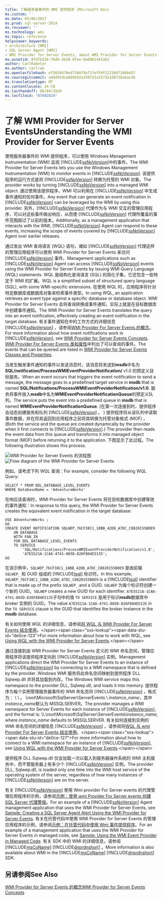 ```yaml
---
title: 了解服务器事件的 WMI 提供程序 |Microsoft Docs
ms.custom: ''
ms.date: 03/06/2017
ms.prod: sql-server-2014
ms.reviewer: ''
ms.technology: wmi
ms.topic: reference
helpviewer_keywords:
- architecture [WMI]
- SQL Server Agent [WMI]
- WMI Provider for Server Events, about WMI Provider for Server Events
ms.assetid: 8fd7bd18-76d0-4b28-8fee-8ad861441ab2
author: CarlRabeler
ms.author: carlrab
ms.openlocfilehash: ef583d479e473b6f5e71fef59f2221697248b45f
ms.sourcegitcommit: ad4d92dce894592a259721a1571b1d8736abacdb
ms.translationtype: MT
ms.contentlocale: zh-CN
ms.lasthandoff: 08/04/2020
ms.locfileid: "87692824"
---
```

# <a name="understanding-the-wmi-provider-for-server-events"></a><span data-ttu-id="de0ce-102">了解 WMI Provider for Server Events</span><span class="sxs-lookup"><span data-stu-id="de0ce-102">Understanding the WMI Provider for Server Events</span></span>
  <span data-ttu-id="de0ce-103">使用服务器事件的 WMI 提供程序，可以使用 Windows Management Instrumentation (WMI) 监视 [!INCLUDE[ssNoVersion](../../includes/ssnoversion-md.md)]中的事件。</span><span class="sxs-lookup"><span data-stu-id="de0ce-103">The WMI Provider for Server Events lets you use the Windows Management Instrumentation (WMI) to monitor events in [!INCLUDE[ssNoVersion](../../includes/ssnoversion-md.md)].</span></span> <span data-ttu-id="de0ce-104">该提供程序的运行方式是将 [!INCLUDE[ssNoVersion](../../includes/ssnoversion-md.md)] 转换为托管的 WMI 对象。</span><span class="sxs-lookup"><span data-stu-id="de0ce-104">The provider works by turning [!INCLUDE[ssNoVersion](../../includes/ssnoversion-md.md)] into a managed WMI object.</span></span> <span data-ttu-id="de0ce-105">通过使用该提供程序，WMI 可以利用在 [!INCLUDE[ssNoVersion](../../includes/ssnoversion-md.md)] 中生成事件通知的任何事件。</span><span class="sxs-lookup"><span data-stu-id="de0ce-105">Any event that can generate an event notification in [!INCLUDE[ssNoVersion](../../includes/ssnoversion-md.md)] can be leveraged by the WMI by using this provider.</span></span> <span data-ttu-id="de0ce-106">另外，[!INCLUDE[ssNoVersion](../../includes/ssnoversion-md.md)] 代理作为与 WMI 交互的管理应用程序，可以对这些事件做出响应，从而使 [!INCLUDE[ssNoVersion](../../includes/ssnoversion-md.md)] 代理所覆盖的事件范围超过了以前的版本。</span><span class="sxs-lookup"><span data-stu-id="de0ce-106">Additionally, as a management application that interacts with the WMI, [!INCLUDE[ssNoVersion](../../includes/ssnoversion-md.md)] Agent can respond to these events, increasing the scope of events covered by [!INCLUDE[ssNoVersion](../../includes/ssnoversion-md.md)] Agent over earlier releases.</span></span>

 <span data-ttu-id="de0ce-107">通过发出 WMI 查询语言 (WQL) 语句，诸如 [!INCLUDE[ssNoVersion](../../includes/ssnoversion-md.md)] 代理这样的管理应用程序可以使用 WMI Provider for Server Events 来访问 [!INCLUDE[ssNoVersion](../../includes/ssnoversion-md.md)] 事件。</span><span class="sxs-lookup"><span data-stu-id="de0ce-107">Management applications such as [!INCLUDE[ssNoVersion](../../includes/ssnoversion-md.md)] Agent can access [!INCLUDE[ssNoVersion](../../includes/ssnoversion-md.md)] events using the WMI Provider for Server Events by issuing WMI Query Language (WQL) statements.</span></span> <span data-ttu-id="de0ce-108">WQL 是结构化查询语言 (SQL) 的简化子集，它还包含一些特定于 WMI 的扩展。</span><span class="sxs-lookup"><span data-stu-id="de0ce-108">WQL is a simplified subset of structured query language (SQL), with some WMI-specific extensions.</span></span> <span data-ttu-id="de0ce-109">在使用 WQL 时，应用程序将针对特定数据库或数据库对象来检索事件类型。</span><span class="sxs-lookup"><span data-stu-id="de0ce-109">In using WQL, an application retrieves an event type against a specific database or database object.</span></span> <span data-ttu-id="de0ce-110">WMI Provider for Server Events 会将查询转换成事件通知，实际上就是在目标数据库中创建事件通知。</span><span class="sxs-lookup"><span data-stu-id="de0ce-110">The WMI Provider for Server Events translates the query into an event notification, effectively creating an event notification in the target database.</span></span> <span data-ttu-id="de0ce-111">有关事件通知在中的工作方式的详细信息 [!INCLUDE[ssNoVersion](../../includes/ssnoversion-md.md)] ，请参阅[WMI Provider For Server Events 的概念](https://technet.microsoft.com/library/ms180560.aspx)。</span><span class="sxs-lookup"><span data-stu-id="de0ce-111">For more information about how event notifications work in [!INCLUDE[ssNoVersion](../../includes/ssnoversion-md.md)], see [WMI Provider for Server Events Concepts](https://technet.microsoft.com/library/ms180560.aspx).</span></span> <span data-ttu-id="de0ce-112">[WMI Provider For Server Events 类和属性](../../relational-databases/wmi-provider-server-events/wmi-provider-for-server-events-classes-and-properties.md)中列出了可以查询的事件。</span><span class="sxs-lookup"><span data-stu-id="de0ce-112">The events that can be queried are listed in [WMI Provider for Server Events Classes and Properties](../../relational-databases/wmi-provider-server-events/wmi-provider-for-server-events-classes-and-properties.md).</span></span>

 <span data-ttu-id="de0ce-113">当发生触发事件通知的事件以发送消息时，该消息将发送到**msdb**中名为**SQL/notification/ProcessWMIEventProviderNotification/** v1.0 的预定义目标服务。</span><span class="sxs-lookup"><span data-stu-id="de0ce-113">When an event occurs that triggers the event notification to send a message, the message goes to a predefined target service in **msdb** that is named **SQL/Notifications/ProcessWMIEventProviderNotification/v1.0**.</span></span> <span data-ttu-id="de0ce-114">服务将事件放入**msdb**中名为**WMIEventProviderNotificationQueue**的预定义队列。</span><span class="sxs-lookup"><span data-stu-id="de0ce-114">The service puts the event into a predefined queue in **msdb** that is named **WMIEventProviderNotificationQueue**.</span></span> <span data-ttu-id="de0ce-115"> (在第一次连接到时，提供程序会动态创建服务和队列 [!INCLUDE[ssNoVersion](../../includes/ssnoversion-md.md)] 。 ) 提供程序将从该队列中读取事件数据，并在将其返回到应用程序之前将其转换为托管对象格式 (MOF) 。</span><span class="sxs-lookup"><span data-stu-id="de0ce-115">(Both the service and the queue are created dynamically by the provider when it first connects to [!INCLUDE[ssNoVersion](../../includes/ssnoversion-md.md)].) The provider then reads the event data from this queue and transforms it into managed object format (MOF) before returning it to the application.</span></span> <span data-ttu-id="de0ce-116">下图显示了此过程。</span><span class="sxs-lookup"><span data-stu-id="de0ce-116">The following illustration shows this process.</span></span>

 <span data-ttu-id="de0ce-117">![WMI Provider for Server Events 的流程图](../../../2014/database-engine/dev-guide/media/wmi-provider-functional-spec.gif "WMI Provider for Server Events 的流程图")</span><span class="sxs-lookup"><span data-stu-id="de0ce-117">![Flow diagram of the WMI Provider for Server Events](../../../2014/database-engine/dev-guide/media/wmi-provider-functional-spec.gif "Flow diagram of the WMI Provider for Server Events")</span></span>

 <span data-ttu-id="de0ce-118">例如，请考虑下列 WQL 查询：</span><span class="sxs-lookup"><span data-stu-id="de0ce-118">For example, consider the following WQL Query:</span></span>

```
SELECT * FROM DDL_DATABASE_LEVEL_EVENTS
WHERE DatabaseName = 'AdventureWorks'
```

 <span data-ttu-id="de0ce-119">在响应该查询时，WMI Provider for Server Events 将在目标数据库中创建等效的事件通知：</span><span class="sxs-lookup"><span data-stu-id="de0ce-119">In response to this query, the WMI Provider for Server Events creates the equivalent event notification in the target database:</span></span>

```
USE AdventureWorks ;
GO
CREATE EVENT NOTIFICATION SQLWEP_76CF38C1_18BB_42DD_A7DC_C8820155B0E9
    ON DATABASE
    WITH FAN_IN
    FOR DDL_DATABASE_LEVEL_EVENTS
    TO SERVICE
        'SQL/Notifications/ProcessWMIEventProviderNotification/v1.0', 
        'A7E5521A-1CA6-4741-865D-826F804E5135';
GO
```

 <span data-ttu-id="de0ce-120">在该示例中，`SQLWEP_76CF38C1_18BB_42DD_A7DC_C8820155B0E9` 是由前缀 `SQLWEP_` 和 GUID 组成的 [!INCLUDE[tsql](../../includes/tsql-md.md)] 标识符。</span><span class="sxs-lookup"><span data-stu-id="de0ce-120">In this example, `SQLWEP_76CF38C1_18BB_42DD_A7DC_C8820155B0E9` is a [!INCLUDE[tsql](../../includes/tsql-md.md)] identifier that is made up of the prefix `SQLWEP_` and a GUID.</span></span> <span data-ttu-id="de0ce-121">`SQLWEP` 为每个标识符创建一个新的 GUID。</span><span class="sxs-lookup"><span data-stu-id="de0ce-121">`SQLWEP` creates a new GUID for each identifier.</span></span> <span data-ttu-id="de0ce-122">`A7E5521A-1CA6-4741-865D-826F804E5135`子句中的值 `TO SERVICE` 是用于标识**msdb**数据库中 broker 实例的 GUID。</span><span class="sxs-lookup"><span data-stu-id="de0ce-122">The value `A7E5521A-1CA6-4741-865D-826F804E5135` in the `TO SERVICE` clause is the GUID that identifies the broker instance in the **msdb** database.</span></span>

 <span data-ttu-id="de0ce-123">有关如何使用 WQL 的详细信息，请参阅[将 WQL 与 WMI Provider For Server Events 结合使用](https://technet.microsoft.com/library/ms180524\(v=sql.105\).aspx)。</span><span class="sxs-lookup"><span data-stu-id="de0ce-123">For more information about how to work with WQL, see [Using WQL with the WMI Provider for Server Events](https://technet.microsoft.com/library/ms180524\(v=sql.105\).aspx).</span></span>

 <span data-ttu-id="de0ce-124">通过连接到由 WMI Provider for Server Events 定义的 WMI 命名空间，管理应用程序将该提供程序定向到 [!INCLUDE[ssNoVersion](../../includes/ssnoversion-md.md)] 实例。</span><span class="sxs-lookup"><span data-stu-id="de0ce-124">Management applications direct the WMI Provider for Server Events to an instance of [!INCLUDE[ssNoVersion](../../includes/ssnoversion-md.md)] by connecting to a WMI namespace that is defined by the provider.</span></span> <span data-ttu-id="de0ce-125">Windows WMI 服务将此命名空间映射到提供程序 DLL Sqlwep.dll 并将其加载到内存。</span><span class="sxs-lookup"><span data-stu-id="de0ce-125">The Windows WMI service maps this namespace to the provider DLL, Sqlwep.dll, and loads it into memory.</span></span> <span data-ttu-id="de0ce-126">提供程序为每个实例管理服务器事件的 WMI 命名空间 [!INCLUDE[ssNoVersion](../../includes/ssnoversion-md.md)] ，格式为： \\ \\ 。 \\*root*\Microsoft\SqlServer\ServerEvents \\ *instance_name*，其中*instance_name*默认为 MSSQLSERVER。</span><span class="sxs-lookup"><span data-stu-id="de0ce-126">The provider manages a WMI namespace for Server Events for each instance of [!INCLUDE[ssNoVersion](../../includes/ssnoversion-md.md)], and the format is: \\\\.\\*root*\Microsoft\SqlServer\ServerEvents\\*instance_name*, where *instance_name* defaults to MSSQLSERVER.</span></span> <span data-ttu-id="de0ce-127">有关如何连接到实例的 WMI 命名空间的详细信息 [!INCLUDE[ssNoVersion](../../includes/ssnoversion-md.md)] ，请参阅将[WQL 与 wmi Provider For Server Events 结合使用](https://technet.microsoft.com/library/ms180524\(v=sql.105\).aspx)。</span><span class="sxs-lookup"><span data-stu-id="de0ce-127">For more information about how to connect to a WMI namespace for an instance of [!INCLUDE[ssNoVersion](../../includes/ssnoversion-md.md)], see [Using WQL with the WMI Provider for Server Events](https://technet.microsoft.com/library/ms180524\(v=sql.105\).aspx).</span></span>

 <span data-ttu-id="de0ce-128">提供程序 DLL Sqlwep.dll 仅会加载一次以载入到服务器操作系统的 WMI 主机服务中，而不管服务器上有多少个 [!INCLUDE[ssNoVersion](../../includes/ssnoversion-md.md)] 实例。</span><span class="sxs-lookup"><span data-stu-id="de0ce-128">The provider DLL, Sqlwep.dll, is loaded only one time into the WMI host service of the operating system of the server, regardless of how many instances of [!INCLUDE[ssNoVersion](../../includes/ssnoversion-md.md)] are on the server.</span></span>

 <span data-ttu-id="de0ce-129">有关 [!INCLUDE[ssNoVersion](../../includes/ssnoversion-md.md)] 使用 Wmi provider For Server events 的代理管理应用程序的示例，请参阅[示例：使用 wmi Provider For Server events 创建 SQL Server 代理警报](https://technet.microsoft.com/library/ms186385.aspx)。</span><span class="sxs-lookup"><span data-stu-id="de0ce-129">For an example of a [!INCLUDE[ssNoVersion](../../includes/ssnoversion-md.md)] Agent management application that uses the WMI Provider for Server Events, see [Sample: Creating a SQL Server Agent Alert Using the WMI Provider for Server Events](https://technet.microsoft.com/library/ms186385.aspx).</span></span> <span data-ttu-id="de0ce-130">有关在托管代码中使用 WMI Provider for Server Events 的管理应用程序的示例，请参阅[示例：在托管代码中使用 Wmi 事件提供程序](https://technet.microsoft.com/library/ms179315.aspx)。</span><span class="sxs-lookup"><span data-stu-id="de0ce-130">For an example of a management application that uses the WMI Provider for Server Events in managed code, see [Sample: Using the WMI Event Provider in Managed Code](https://technet.microsoft.com/library/ms179315.aspx).</span></span> <span data-ttu-id="de0ce-131">有关 SDK 中的 WMI 的详细信息，请参阅 [!INCLUDE[msCoName](../../includes/msconame-md.md)] [!INCLUDE[dnprdnshort](../../includes/dnprdnshort-md.md)] 。</span><span class="sxs-lookup"><span data-stu-id="de0ce-131">More information is also available about WMI in the [!INCLUDE[msCoName](../../includes/msconame-md.md)] [!INCLUDE[dnprdnshort](../../includes/dnprdnshort-md.md)] SDK.</span></span>

## <a name="see-also"></a><span data-ttu-id="de0ce-132">另请参阅</span><span class="sxs-lookup"><span data-stu-id="de0ce-132">See Also</span></span>
 [<span data-ttu-id="de0ce-133">WMI Provider for Server Events 的概念</span><span class="sxs-lookup"><span data-stu-id="de0ce-133">WMI Provider for Server Events Concepts</span></span>](https://technet.microsoft.com/library/ms180560.aspx)


